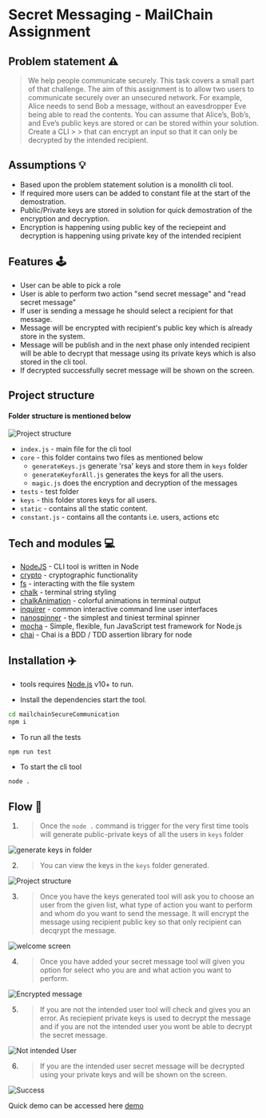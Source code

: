# Secret Messaging - MailChain Assignment


## Problem statement ⚠️
> We help people communicate securely. This task covers a small part of that challenge. The aim of this assignment is to allow two users to communicate securely over an unsecured network. For example, Alice needs to send Bob a message, without an eavesdropper Eve being able to read the contents.
You can assume that Alice’s, Bob’s, and Eve’s public keys are stored or can be stored within your solution. Create a CLI > > that can encrypt an input so that it can only be decrypted by the intended recipient.

## Assumptions 💡
- Based upon the problem statement solution is a monolith cli tool.
- If required more users can be added to constant file at the start of the demostration.
- Public/Private keys are stored in solution for quick demostration of the encryption and decryption.
- Encryption is happening using public key of the reciepeint and decryption is happening using private key of the  intended recipient

## Features 🕹️

- User can be able to pick a role 
- User is able to perform two action "send secret message" and "read secret message"
- If user is sending a message he should select a recipient for that message.
- Message will be encrypted with recipient's public key which is already store in the system. 
- Message will be publish and in the next phase only intended recipient will be able to decrypt that message using its        private keys which is also stored in the cli tool. 
- If decrypted successfully secret message will be shown on the screen.

## Project structure
#### Folder structure is mentioned below


![Project structure](https://github.com/mandeep9888/mailchainSecureCommunication/blob/main/static/project.png?raw=true)

- `index.js` - main file for the cli tool
- `core` - this folder contains two files as mentioned below
    - `generateKeys.js` generate 'rsa' keys and store them in `keys` folder
    - `generateKeyforAll.js` generates the keys for all the users.
    - `magic.js` does the encryption and decryption of the messages
- `tests` - test folder
-  `keys` - this folder stores keys for all users.
-  `static` - contains all the static content.
-  `constant.js` - contains all the contants i.e. users, actions etc

## Tech and modules 💻

- [NodeJS](https://nodejs.org/en/) - CLI tool is written in Node
- [crypto](https://nodejs.org/api/crypto.html) - cryptographic functionality
- [fs](https://nodejs.org/api/fs.html) -  interacting with the file system
- [chalk](https://www.npmjs.com/package/chalk) - terminal string styling
- [chalkAnimation](https://www.npmjs.com/package/chalk-animation) - colorful animations in terminal output
- [inquirer](https://www.npmjs.com/package/inquirer) - common interactive command line user interfaces
- [nanospinner](https://www.npmjs.com/package/nanospinner) - the simplest and tiniest terminal spinner
- [mocha](https://www.npmjs.com/package/mocha) - Simple, flexible, fun JavaScript test framework for Node.js
- [chai](https://www.npmjs.com/package/chai) - Chai is a BDD / TDD assertion library for node 


## Installation ✈️

- tools requires [Node.js](https://nodejs.org/) v10+ to run.

- Install the dependencies start the tool.

```sh
cd mailchainSecureCommunication
npm i
```
- To run all the tests
```sh
npm run test
```

- To start the cli tool 
```sh
node .
```
## Flow 🛶

1. >Once the `node .` command is trigger for the very first time tools will generate public-private keys of all the users in `keys` folder


![generate keys in folder](https://github.com/mandeep9888/mailchainSecureCommunication/blob/main/static/genrateKeys.png?raw=true)

2. >You can view the keys in the `keys` folder generated.


![Project structure](https://github.com/mandeep9888/mailchainSecureCommunication/blob/main/static/keys.png?raw=true)


3. >Once you have the keys generated tool will ask you to choose an user from the given list, what type of action you want to perform and whom do you want to send the message. It will encrypt the message using recipient public key so that only recipient can decqrypt the message.


![welcome screen](https://github.com/mandeep9888/mailchainSecureCommunication/blob/main/static/welcome.png?raw=true)


4. >Once you have added your secret message tool will given you option for select who you are and what action you want to perform.


![Encrypted message](https://github.com/mandeep9888/mailchainSecureCommunication/blob/main/static/encryptMsg.png?raw=true)

5. >If you are not the intended user tool will check and gives you an error. As reciepient private keys is used to decrypt the message and if you are not the intended user you wont be able to decrypt the secret message.


![Not intended User](https://github.com/mandeep9888/mailchainSecureCommunication/blob/main/static/tryAgain.png?raw=true)

6. >If you are the intended user secret message will be decrypted using your private keys and will be shown on the screen.


![Success](https://github.com/mandeep9888/mailchainSecureCommunication/blob/main/static/success.png?raw=true)


Quick demo can be accessed here [demo](https://drive.google.com/file/d/1vJW-obXDtHoAn3aoDmPlM7Yha0ZwJZBz/view?usp=sharing) 
